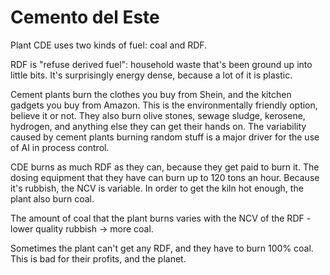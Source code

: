 # Cemento del Este

Plant CDE uses two kinds of fuel: coal and RDF.

RDF is "refuse derived fuel": household waste that's been ground up into little bits. It's surprisingly energy dense, because a lot of it is plastic.

Cement plants burn the clothes you buy from Shein, and the kitchen gadgets you buy from Amazon. This is the environmentally friendly option, believe it or not. They also burn olive stones,
sewage sludge, kerosene, hydrogen, and anything else they can get their hands on.
The variability caused by cement plants burning random stuff is a major driver for the use
of AI in process control.

CDE burns as much RDF as they can, because they get paid to burn it. The dosing equipment that they have can burn up to 120 tons an hour. Because it's rubbish, the NCV is variable. In order to get the kiln hot enough, the plant also burn coal.

The amount of coal that the plant burns varies with the NCV of the RDF - lower quality rubbish -> more coal.

Sometimes the plant can't get any RDF, and they have to burn 100% coal. This is bad for their profits, and the planet.
